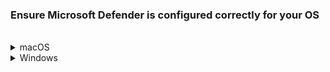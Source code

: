 ### Ensure Microsoft Defender is configured correctly for your OS

<br>
<details>
  <summary>macOS</summary>

  1. Open **Terminal** and run `mdatp health`.
  2. Note down the displayed **org_id**.

  ?> If this command does not return anything, it indicates your device does not have Defender or any antivirus solution and you need to onboard your device in to SEED.

  3. Refer to [Organisation IDs and organisation mapping](faqs/organisation-ids-and-mapping) and based on the **org_id**, identify the organisation of the Defender or the antivirus on your device.
  4. Choose the required step from the following:
  - If your organisation id corresponds to organisations such as WOG or TechPass, it indicates that **Microsoft Defender** has been configured correctly and ignore the rest of this section.
  - If your organisation id corresponds to Hive, it indicates that your device is still enrolled with Hive. Contact [GDS team](mailto:gds_den@tech.gov.sg) to to get the Hive offboarding script and proceed to step 5.
  - For all other organisation ids, contact your organisation's MDM administrator or Defender administrator to get the respective offboarding script and proceed to step 5.

?> Refer to [Get the offboarding scripts for Microsoft Defender ](get-offboarding-scripts-for-microsoft-defender-atp).

  5. Save the offboarding script to the **Downloads** folder.
  6. Go to **Terminal** and run the following command:
    ```
    sudo python ~/Downloads/name_of_offboarding_script.py
    ```
  ?> Name of the python file in this command is only an example. When you run the command, specify the file name of the offboarding script provided to you.

  7. Go back to the **Finder** icon in the **Dock**.
  8. Choose **Applications** and search for **Microsoft Defender for Endpoint.app**.
  9. Drag the app to the Bin, or select the app and choose **File** > **Move to Bin**.

Now, within few hours, **Endpoint Manager** pushes the **Microsoft Defender** client to your device with the correct configurations. For more information on the duration, refer to [Microsoft Documentation](https://docs.microsoft.com/en-us/mem/intune/configuration/device-profile-troubleshoot#how-long-does-it-take-for-devices-to-get-a-policy-profile-or-app-after-they-are-assigned).

At any time, users can Sign in to Company Portal app, click the three dots and choose **Check status** to check for policy or profile updates. Wait while Company Portal syncs your device. When complete, the screen will show the timestamp of the last successful sync.

6. Repeat steps 1-4 to confirm if **Microsoft Defender** is configured correctly.

</details>

<details>
  <summary>Windows</summary>

1. In the search box on the taskbar, type **regedit**.
2. Choose **Registry Editor** from the results and click **Run as administrator**.
3. In the **Registry Editor**, go to **Computer** > **HKEY_LOCAL_MACHINE** > **SOFTWARE** > **Microsoft** > **Windows Advanced Threat Protection** > **Status**. The OrgId of the Defender or antivirus running on your device will be displayed here.

?> If you do not see the **Windows Advanced Threat Protection** folder, it indicates your device is not enrolled with any MDM solution. Proceed to onboard your device to SEED.

4. Refer to [Organisation IDs and organisation mapping](faqs/organisation-ids-and-mapping) and based on the **OrgId**, identify the organisation of the Defender or the antivirus on your device.
5. Based on the organisation, choose the required step from the following:
- If your organisation id corresponds to organisations such as WOG or TechPass, it indicates that **Microsoft Defender** has been configured correctly and ignore the rest of this section.
- If your organisation id corresponds to Hive, it indicates that your device is still enrolled with Hive. Contact [GDS team](mailto:gds_den@tech.gov.sg) to to get the Hive offboarding script and proceed to step 6.
- For all other organisation ids, contact your organisation's MDM administrator or Defender administrator to get the respective offboarding script and proceed to step 6.
 6. Once you get the offboarding script for your current MDM organisation, run it on your device to unenrol your device from it completely.

 ?> For more information on how to run the offboarding script, refer to **step d. Remove Microsoft Defender for Endpoint** on [SEED offboarding guide for Windows users](https://docs.developer.tech.gov.sg/docs/security-suite-for-engineering-endpoint-devices/#/seed-offboarding-instructions-for-windows).

 Now, within few hours, **Endpoint Manager** pushes the **Microsoft Defender** client to your device with the correct configurations. For more information on the duration, refer to [Microsoft Documentation](https://docs.microsoft.com/en-us/mem/intune/configuration/device-profile-troubleshoot#how-long-does-it-take-for-devices-to-get-a-policy-profile-or-app-after-they-are-assigned).

 At any time, users can manually sync by going to **Start** > **Settings** > **Accounts** > **Access work or school** > **Work or School Account** > **Info** > **Sync**. Alternatively, Open the Company Portal app on your device, go to **Settings** > **Sync**. Wait while Company Portal syncs your device. When complete, the screen will show the timestamp of the last successful sync.

7. Repeat steps 1-5 and confirm if **Microsoft Defender** is configured correctly.
